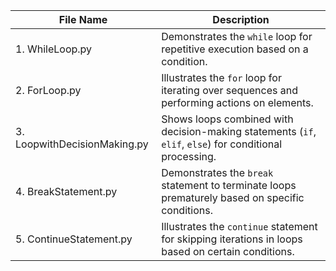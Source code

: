 

| File Name                | Description                                                           |
|--------------------------|-----------------------------------------------------------------------|
| 1. WhileLoop.py          | Demonstrates the `while` loop for repetitive execution based on a condition. |
| 2. ForLoop.py            | Illustrates the `for` loop for iterating over sequences and performing actions on elements. |
| 3. LoopwithDecisionMaking.py | Shows loops combined with decision-making statements (`if`, `elif`, `else`) for conditional processing. |
| 4. BreakStatement.py     | Demonstrates the `break` statement to terminate loops prematurely based on specific conditions. |
| 5. ContinueStatement.py  | Illustrates the `continue` statement for skipping iterations in loops based on certain conditions. |

